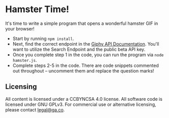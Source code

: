 # Hamster Time!

It's time to write a simple program that opens a wonderful hamster GIF in your browser!

* Start by running `npm install`.
* Next, find the correct endpoint in the [Giphy API Documentation](https://github.com/Giphy/GiphyAPI). You'll want to utilize the Search Endpoint and the public beta API key.
* Once you complete step 1 in the code, you can run the program via `node hamster.js`.
* Complete steps 2-5 in the code. There are code snippets commented out throughout – uncomment them and replace the question marks!


## Licensing
All content is licensed under a CC­BY­NC­SA 4.0 license.
All software code is licensed under GNU GPLv3. For commercial use or alternative licensing, please contact legal@ga.co.